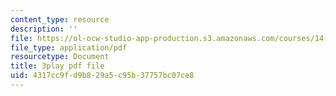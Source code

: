 ```yaml
---
content_type: resource
description: ''
file: https://ol-ocw-studio-app-production.s3.amazonaws.com/courses/14-772-development-economics-macroeconomics-spring-2013/4317cc9fd9b829a5c95b37757bc07ce8_ekWxanQrsz4.pdf
file_type: application/pdf
resourcetype: Document
title: 3play pdf file
uid: 4317cc9f-d9b8-29a5-c95b-37757bc07ce8
---
```

